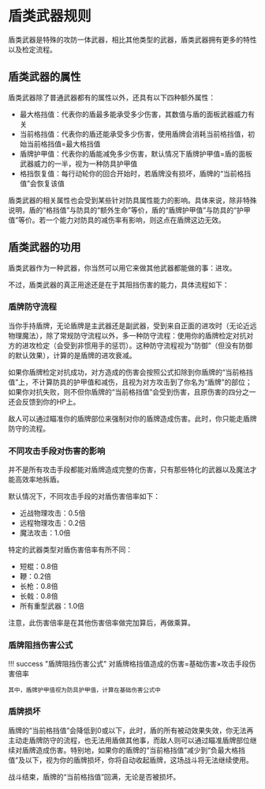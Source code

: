 # 盾类武器规则

盾类武器是特殊的攻防一体武器，相比其他类型的武器，盾类武器拥有更多的特性以及检定流程。

## 盾类武器的属性

盾类武器除了普通武器都有的属性以外，还具有以下四种额外属性：

* 最大格挡值：代表你的盾最多能承受多少伤害，其数值与盾的面板武器威力有关
* 当前格挡值：代表你的盾还能承受多少伤害，使用盾牌会消耗当前格挡值，初始当前格挡值=最大格挡值
* 盾牌护甲值：代表你的盾能减免多少伤害，默认情况下盾牌护甲值=盾的面板武器威力的一半，视为一种防具护甲值
* 格挡恢复值：每行动轮你的回合开始时，若盾牌没有损坏，盾牌的“当前格挡值”会恢复该值

盾类武器的相关属性也会受到某些针对防具属性能力的影响。具体来说，除非特殊说明，盾的“格挡值”与防具的“额外生命”等价，盾的“盾牌护甲值”与防具的“护甲值”等价。若一个能力对防具的减伤率有影响，则这点在盾牌这边无效。

## 盾类武器的功用

盾类武器作为一种武器，你当然可以用它来做其他武器都能做的事：进攻。

不过，盾类武器的真正用途还是在于其阻挡伤害的能力，具体流程如下：

### 盾牌防守流程

当你手持盾牌，无论盾牌是主武器还是副武器，受到来自正面的进攻时（无论近远物理魔法），除了常规防守流程以外，多一种防守流程：使用你的盾牌检定对抗对方的进攻检定（会受到非惯用手的惩罚）。这种防守流程视为“防御”（但没有防御的默认效果），计算的是盾牌的进攻衰减。

如果你盾牌检定对抗成功，对方造成的伤害会按照公式扣除到你盾牌的“当前格挡值”上，不计算防具的护甲值和减伤，且视为对方攻击到了你名为“盾牌”的部位；如果你对抗失败，则不但你盾牌的“当前格挡值”会受到伤害，且原伤害的四分之一还会反馈到你的HP上。

敌人可以通过瞄准你的盾牌部位来强制对你的盾牌造成伤害。此时，你只能走盾牌防守的流程。

### 不同攻击手段对伤害的影响

并不是所有攻击手段都能对盾牌造成完整的伤害，只有那些特化的武器以及魔法才能高效率地拆盾。

默认情况下，不同攻击手段的对盾伤害倍率如下：

* 近战物理攻击：0.5倍
* 远程物理攻击：0.2倍
* 魔法攻击：1.0倍

特定的武器类型对盾伤害倍率有所不同：

* 短棍：0.8倍
* 鞭：0.2倍
* 长枪：0.8倍
* 长戟：0.8倍
* 所有重型武器：1.0倍

注意，此伤害倍率是在其他伤害倍率做完加算后，再做乘算。

### 盾牌阻挡伤害公式

!!! success "盾牌阻挡伤害公式"
    对盾牌格挡值造成的伤害=基础伤害×攻击手段伤害倍率

    其中，盾牌护甲值视为防具护甲值，计算在基础伤害公式中

### 盾牌损坏

盾牌的“当前格挡值”会降低到0或以下，此时，盾的所有被动效果失效，你无法再主动走盾牌防守的流程，也无法用盾做其他事，而敌人则可以通过瞄准盾牌部位继续对盾牌造成伤害。特别地，如果你的盾牌的“当前格挡值”减少到“负最大格挡值”及以下，视为你的盾牌损坏，你将自动收起盾牌，这场战斗将无法继续使用。

战斗结束，盾牌的“当前格挡值”回满，无论是否被损坏。
